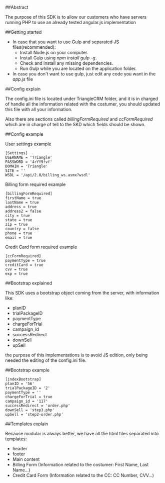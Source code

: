 ##Abstract

The purpose of this SDK is to allow our customers who have servers running PHP to use an already tested angular.js implementation

##Getting started

- In case that you want to use Gulp and separated JS files(recommended):
   - Install Node.js on your computer.
   - Install Gulp using *npm install gulp -g*.
   - Check and install any missing dependencies.
   - Run *Gulp* while you are located on the application folder.
- In case you don't want to use gulp, just edit any code you want in the *app.js* file

##Config explain

The config.ini file is located under TriangleCRM folder, and it is in charged of handle all the information related with the costumer, you should updated this file with all your information.

Also there are sections called *billingFormRequired* and *ccFormRequired* which are in charge of tell to the SKD which fields should be shown. 


##Config example

User settings example
```
[Settings]
USERNAME = 'Triangle'
PASSWORD = '4rYY9!vf'
DOMAIN = 'Triangle'
SITE = ''
WSDL = '/api/2.0/billing_ws.asmx?wsdl'

```

Billing form required example
```
[billingFormRequired]
firstName = true
lastName = true
address = true
address2 = false
city = true
state = true
zip = true
country = false
phone = true
email = true
```

Credit Card form required example
```
[ccFormRequired]
paymentType = true
creditCard = true
cvv = true
exp = true
```

##Bootstrap explained

This SDK uses a bootstrap object coming from the server, with information like:

- planID
- trialPackageID
- paymentType
- chargeForTrial
- campaign_id
- successRedirect
- downSell
- upSell

the purpose of this implementations is to avoid JS edition, only being needed the editing of the config.ini file.

##Bootstrap example

```
[indexBootstrap]
planID = '56'
trialPackageID = '2'
paymentType = ''
chargeForTrial = true
campaign_id = '117'
successRedirect = 'order.php'
downSell = 'step3.php'
upSell = 'step2-order.php'
```

##Templates explain

Because modular is always better, we have all the html files separated into templates:

- header
- footer
- Main content
- Billing Form (Information related to the costumer: First Name, Last Name...)
- Credit Card Form (Information related to the CC: CC Number, CVV...)


